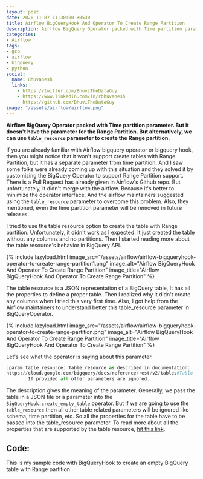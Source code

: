 ```yaml
---
layout: post
date: 2020-11-07 11:30:00 +0530
title: Airflow BigQueryHook And Operator To Create Range Partition
description: Airflow BigQuery Operator packed with Time partition parameter. But it doesn't have the parameter for the Range Partition. But alternatively, we can use table_resource parameter to create the Range partition.
categories:
- Airflow
tags:
- gcp
- airflow
- bigquery
- python
social:
  name: Bhuvanesh
  links:
    - https://twitter.com/BhuviTheDataGuy
    - https://www.linkedin.com/in/rbhuvanesh
    - https://github.com/BhuviTheDataGuy
image: "/assets/airflow/airflow.png"
---
```

**Airflow BigQuery Operator packed with Time partition parameter. But it doesn't have the parameter for the Range Partition. But alternatively, we can use `table_resource` parameter to create the Range partition.** 

If you are already familiar with Airflow bigquery operator or bigquery hook, then you might notice that it won't support create tables with Range Partition, but it has a separate parameter from time partition. And I saw some folks were already coming up with this situation and they solved it by customizing the BigQuery Operator to support Range Partition support. There is a Pull Request has already given in Airflow's Github repo. But unfortunately, it didn't merge with the airflow. Because it's better to minimize the operator interface. And the airflow maintainers suggested using the `table_resource` parameter to overcome this problem. Also, they mentioned, even the time partition parameter will be removed in future releases. 

I tried to use the table resource option to create the table with Range partition. Unfortunately, it didn't work as I expected.  It just created the table without any columns and no partitions. Then I started reading more about the table resource's behavior in BigQuery API. 

{% include lazyload.html image_src="/assets/airflow/airflow-bigqueryhook-operator-to-create-range-partition1.png" image_alt="Airflow BigQueryHook And Operator To Create Range Partition" image_title="Airflow BigQueryHook And Operator To Create Range Partition" %}

The table resource is a JSON representation of a BigQuery table, It has all the properties to define a proper table. Then I realized why it didn't create any columns when I tried this very first time. Also, I got help from the Airflow maintainers to understand better this table_resource parameter in BigQueryOperator. 

{% include lazyload.html image_src="/assets/airflow/airflow-bigqueryhook-operator-to-create-range-partition.png" image_alt="Airflow BigQueryHook And Operator To Create Range Partition" image_title="Airflow BigQueryHook And Operator To Create Range Partition" %}

Let's see what the operator is saying about this parameter.
```py
:param table_resource: Table resource as described in documentation:
https://cloud.google.com/bigquery/docs/reference/rest/v2/tables#Table
        If provided all other parameters are ignored.
```
The description gives the meaning of the parameter. Generally, we pass the table in a JSON file or a parameter into the `BigQueryHook.create_empty_table` operator. But if we are going to use the `table_resource` then all other table related parameters will be ignored like schema, time partition, etc.  So all the properties for the table have to be passed into the table_resource parameter.  To read more about all the properties that are supported by the table resource, [hit this link](https://cloud.google.com/bigquery/docs/reference/rest/v2/tables).

## Code:

This is my sample code with BigQueryHook to create an empty BigQuery table with Range partition.
<script src="https://gist.github.com/BhuviTheDataGuy/aaa85b2cf55e1be416b8ab4c26a9335b.js"></script>